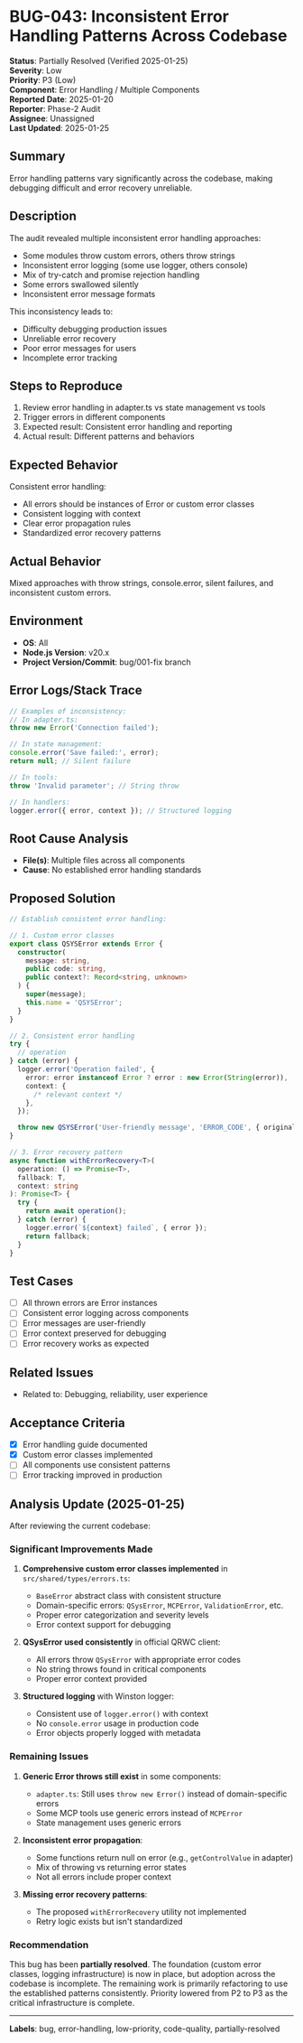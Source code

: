 # BUG-043: Inconsistent Error Handling Patterns Across Codebase

**Status**: Partially Resolved (Verified 2025-01-25)  
**Severity**: Low  
**Priority**: P3 (Low)  
**Component**: Error Handling / Multiple Components  
**Reported Date**: 2025-01-20  
**Reporter**: Phase-2 Audit  
**Assignee**: Unassigned  
**Last Updated**: 2025-01-25

## Summary

Error handling patterns vary significantly across the codebase, making debugging difficult and error
recovery unreliable.

## Description

The audit revealed multiple inconsistent error handling approaches:

- Some modules throw custom errors, others throw strings
- Inconsistent error logging (some use logger, others console)
- Mix of try-catch and promise rejection handling
- Some errors swallowed silently
- Inconsistent error message formats

This inconsistency leads to:

- Difficulty debugging production issues
- Unreliable error recovery
- Poor error messages for users
- Incomplete error tracking

## Steps to Reproduce

1. Review error handling in adapter.ts vs state management vs tools
2. Trigger errors in different components
3. Expected result: Consistent error handling and reporting
4. Actual result: Different patterns and behaviors

## Expected Behavior

Consistent error handling:

- All errors should be instances of Error or custom error classes
- Consistent logging with context
- Clear error propagation rules
- Standardized error recovery patterns

## Actual Behavior

Mixed approaches with throw strings, console.error, silent failures, and inconsistent custom errors.

## Environment

- **OS**: All
- **Node.js Version**: v20.x
- **Project Version/Commit**: bug/001-fix branch

## Error Logs/Stack Trace

```typescript
// Examples of inconsistency:
// In adapter.ts:
throw new Error('Connection failed');

// In state management:
console.error('Save failed:', error);
return null; // Silent failure

// In tools:
throw 'Invalid parameter'; // String throw

// In handlers:
logger.error({ error, context }); // Structured logging
```

## Root Cause Analysis

- **File(s)**: Multiple files across all components
- **Cause**: No established error handling standards

## Proposed Solution

```typescript
// Establish consistent error handling:

// 1. Custom error classes
export class QSYSError extends Error {
  constructor(
    message: string,
    public code: string,
    public context?: Record<string, unknown>
  ) {
    super(message);
    this.name = 'QSYSError';
  }
}

// 2. Consistent error handling
try {
  // operation
} catch (error) {
  logger.error('Operation failed', {
    error: error instanceof Error ? error : new Error(String(error)),
    context: {
      /* relevant context */
    },
  });

  throw new QSYSError('User-friendly message', 'ERROR_CODE', { originalError: error });
}

// 3. Error recovery pattern
async function withErrorRecovery<T>(
  operation: () => Promise<T>,
  fallback: T,
  context: string
): Promise<T> {
  try {
    return await operation();
  } catch (error) {
    logger.error(`${context} failed`, { error });
    return fallback;
  }
}
```

## Test Cases

- [ ] All thrown errors are Error instances
- [ ] Consistent error logging across components
- [ ] Error messages are user-friendly
- [ ] Error context preserved for debugging
- [ ] Error recovery works as expected

## Related Issues

- Related to: Debugging, reliability, user experience

## Acceptance Criteria

- [x] Error handling guide documented
- [x] Custom error classes implemented
- [ ] All components use consistent patterns
- [ ] Error tracking improved in production

## Analysis Update (2025-01-25)

After reviewing the current codebase:

### Significant Improvements Made
1. **Comprehensive custom error classes implemented** in `src/shared/types/errors.ts`:
   - `BaseError` abstract class with consistent structure
   - Domain-specific errors: `QSysError`, `MCPError`, `ValidationError`, etc.
   - Proper error categorization and severity levels
   - Error context support for debugging

2. **QSysError used consistently** in official QRWC client:
   - All errors throw `QSysError` with appropriate error codes
   - No string throws found in critical components
   - Proper error context provided

3. **Structured logging** with Winston logger:
   - Consistent use of `logger.error()` with context
   - No `console.error` usage in production code
   - Error objects properly logged with metadata

### Remaining Issues
1. **Generic Error throws still exist** in some components:
   - `adapter.ts`: Still uses `throw new Error()` instead of domain-specific errors
   - Some MCP tools use generic errors instead of `MCPError`
   - State management uses generic errors

2. **Inconsistent error propagation**:
   - Some functions return null on error (e.g., `getControlValue` in adapter)
   - Mix of throwing vs returning error states
   - Not all errors include proper context

3. **Missing error recovery patterns**:
   - The proposed `withErrorRecovery` utility not implemented
   - Retry logic exists but isn't standardized

### Recommendation
This bug has been **partially resolved**. The foundation (custom error classes, logging infrastructure) is now in place, but adoption across the codebase is incomplete. The remaining work is primarily refactoring to use the established patterns consistently. Priority lowered from P2 to P3 as the critical infrastructure is complete.

---

**Labels**: bug, error-handling, low-priority, code-quality, partially-resolved
